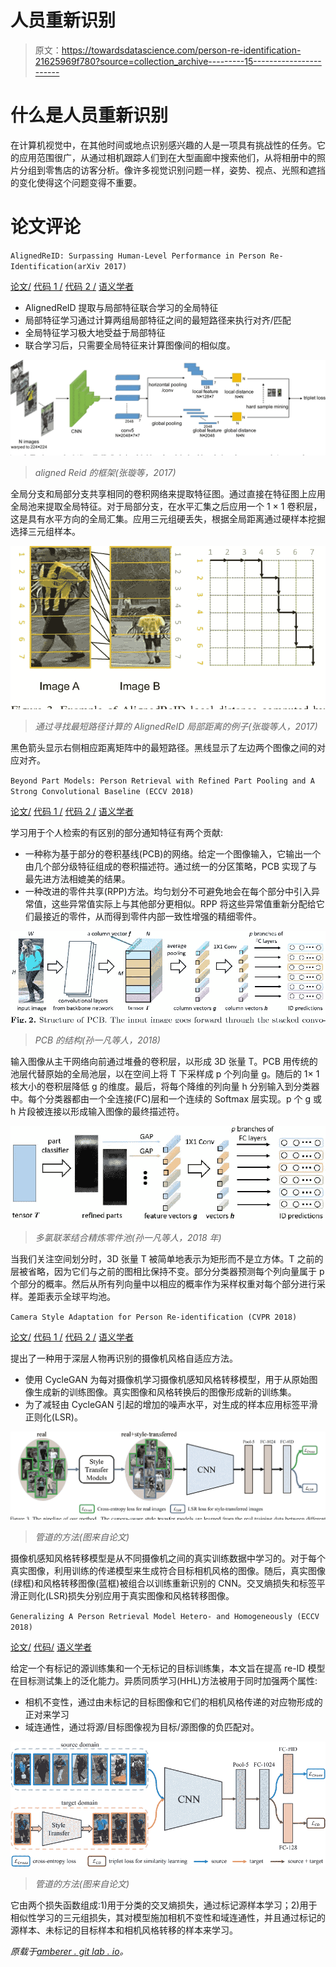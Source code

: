 # 人员重新识别

> 原文：<https://towardsdatascience.com/person-re-identification-21625969f780?source=collection_archive---------15----------------------->

# **什么是人员重新识别**

在计算机视觉中，在其他时间或地点识别感兴趣的人是一项具有挑战性的任务。它的应用范围很广，从通过相机跟踪人们到在大型画廊中搜索他们，从将相册中的照片分组到零售店的访客分析。像许多视觉识别问题一样，姿势、视点、光照和遮挡的变化使得这个问题变得不重要。

# 论文评论

`AlignedReID: Surpassing Human-Level Performance in Person Re-Identification(arXiv 2017)`

[论文/](https://arxiv.org/pdf/1711.08184.pdf) [代码 1 /](https://github.com/huanghoujing/AlignedReID-Re-Production-Pytorch/) [代码 2 /](https://github.com/michuanhaohao/AlignedReID) [语义学者](https://www.semanticscholar.org/paper/AlignedReID%3A-Surpassing-Human-Level-Performance-in-Zhang-Luo/767ac8398e845779be111eb4ce8cb60a8b69a511)

*   AlignedReID 提取与局部特征联合学习的全局特征
*   局部特征学习通过计算两组局部特征之间的最短路径来执行对齐/匹配
*   全局特征学习极大地受益于局部特征
*   联合学习后，只需要全局特征来计算图像间的相似度。

![](img/3324428f944d406335f6fd611d64adb5.png)

> *aligned Reid 的框架(张璇等，2017)*

全局分支和局部分支共享相同的卷积网络来提取特征图。通过直接在特征图上应用全局池来提取全局特征。对于局部分支，在水平汇集之后应用一个 1 × 1 卷积层，这是具有水平方向的全局汇集。应用三元组硬丢失，根据全局距离通过硬样本挖掘选择三元组样本。

![](img/d848cf77f28800b3f90758acbc45f990.png)

> *通过寻找最短路径计算的 AlignedReID 局部距离的例子(张璇等人，2017)*

黑色箭头显示右侧相应距离矩阵中的最短路径。黑线显示了左边两个图像之间的对应对齐。

`Beyond Part Models: Person Retrieval with Refined Part Pooling and A Strong Convolutional Baseline (ECCV 2018)`

[论文/](https://arxiv.org/pdf/1711.09349v3.pdf) [代码 1 /](https://github.com/layumi/Person_reID_baseline_pytorch) [代码 2 /](https://github.com/syfafterzy/PCB_RPP_for_reID) [语义学者](https://www.semanticscholar.org/paper/Beyond-Part-Models%3A-Person-Retrieval-with-Refined-A-Sun-Zheng/fc068f7f8a3b2921ec4f3246e9b6c6015165df9a)

学习用于个人检索的有区别的部分通知特征有两个贡献:

*   一种称为基于部分的卷积基线(PCB)的网络。给定一个图像输入，它输出一个由几个部分级特征组成的卷积描述符。通过统一的分区策略，PCB 实现了与最先进方法相媲美的结果。
*   一种改进的零件共享(RPP)方法。均匀划分不可避免地会在每个部分中引入异常值，这些异常值实际上与其他部分更相似。RPP 将这些异常值重新分配给它们最接近的零件，从而得到零件内部一致性增强的精细零件。

![](img/d51b90f3ee82ac3ce5d767280ce01308.png)

> *PCB 的结构(孙一凡等人，2018)*

输入图像从主干网络向前通过堆叠的卷积层，以形成 3D 张量 T。PCB 用传统的池层代替原始的全局池层，以在空间上将 T 下采样成 p 个列向量 g。随后的 1× 1 核大小的卷积层降低 g 的维度。最后，将每个降维的列向量 h 分别输入到分类器中。每个分类器都由一个全连接(FC)层和一个连续的 Softmax 层实现。p 个 g 或 h 片段被连接以形成输入图像的最终描述符。

![](img/2ba8d973c2c9660f8d37eaf9059b2659.png)

> *多氯联苯结合精炼零件池(孙一凡等人，2018 年)*

当我们关注空间划分时，3D 张量 T 被简单地表示为矩形而不是立方体。T 之前的层被省略，因为它们与之前的图相比保持不变。部分分类器预测每个列向量属于 p 个部分的概率。然后从所有列向量中以相应的概率作为采样权重对每个部分进行采样。差距表示全球平均池。

`Camera Style Adaptation for Person Re-identification (CVPR 2018)`

[论文/](https://arxiv.org/pdf/1711.10295v2.pdf) [代码 1 /](https://github.com/layumi/Person_reID_baseline_pytorch) [代码 2 /](https://github.com/zhunzhong07/CamStyle) [语义学者](https://www.semanticscholar.org/paper/Camera-Style-Adaptation-for-Person-Zhong-Zheng/1822ca8db58b0382b0c64f310840f0f875ea02c0)

提出了一种用于深层人物再识别的摄像机风格自适应方法。

*   使用 CycleGAN 为每对摄像机学习摄像机感知风格转移模型，用于从原始图像生成新的训练图像。真实图像和风格转换后的图像形成新的训练集。
*   为了减轻由 CycleGAN 引起的增加的噪声水平，对生成的样本应用标签平滑正则化(LSR)。

![](img/dc4b423b59d2c52765dbc6ba3bc3afbc.png)

> *管道的方法(图来自论文)*

摄像机感知风格转移模型是从不同摄像机之间的真实训练数据中学习的。对于每个真实图像，利用训练的传递模型来生成符合目标相机风格的图像。随后，真实图像(绿框)和风格转移图像(蓝框)被组合以训练重新识别的 CNN。交叉熵损失和标签平滑正则化(LSR)损失分别应用于真实图像和风格转移图像。

`Generalizing A Person Retrieval Model Hetero- and Homogeneously (ECCV 2018)`

[论文/](http://openaccess.thecvf.com/content_ECCV_2018/papers/Zhun_Zhong_Generalizing_A_Person_ECCV_2018_paper.pdf) [代码/](https://github.com/zhunzhong07/HHL) [语义学者](https://www.semanticscholar.org/paper/Generalizing-a-Person-Retrieval-Model-Hetero-and-Zhong-Zheng/d95ce873ed42b7c7facaa4c1e9c72b57b4e279f6)

给定一个有标记的源训练集和一个无标记的目标训练集，本文旨在提高 re-ID 模型在目标测试集上的泛化能力。异质同质学习(HHL)方法被用于同时加强两个属性:

*   相机不变性，通过由未标记的目标图像和它们的相机风格传递的对应物形成的正对来学习
*   域连通性，通过将源/目标图像视为目标/源图像的负匹配对。

![](img/d94207a5486c4e94b8d2bd57dceea45b.png)

> *管道的方法(图来自论文)*

它由两个损失函数组成:1)用于分类的交叉熵损失，通过标记源样本学习；2)用于相似性学习的三元组损失，其对模型施加相机不变性和域连通性，并且通过标记的源样本、未标记的目标样本和相机风格转移的样本来学习。

*原载于*[*amberer . git lab . io*](https://amberer.gitlab.io/papers_in_ai/person-reid.html)*。*